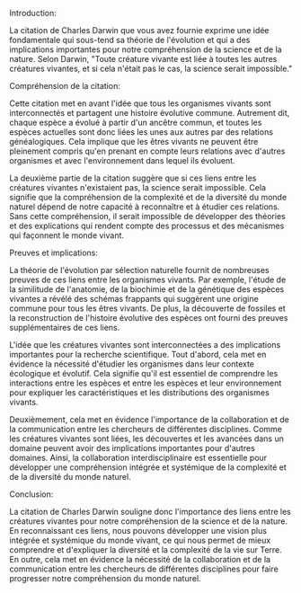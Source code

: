 Introduction:

La citation de Charles Darwin que vous avez fournie exprime une idée fondamentale qui sous-tend sa théorie de l'évolution et qui a des implications importantes pour notre compréhension de la science et de la nature. Selon Darwin, "Toute créature vivante est liée à toutes les autres créatures vivantes, et si cela n'était pas le cas, la science serait impossible."

Compréhension de la citation:

Cette citation met en avant l'idée que tous les organismes vivants sont interconnectés et partagent une histoire évolutive commune. Autrement dit, chaque espèce a évolué à partir d'un ancêtre commun, et toutes les espèces actuelles sont donc liées les unes aux autres par des relations généalogiques. Cela implique que les êtres vivants ne peuvent être pleinement compris qu'en prenant en compte leurs relations avec d'autres organismes et avec l'environnement dans lequel ils évoluent.

La deuxième partie de la citation suggère que si ces liens entre les créatures vivantes n'existaient pas, la science serait impossible. Cela signifie que la compréhension de la complexité et de la diversité du monde naturel dépend de notre capacité à reconnaître et à étudier ces relations. Sans cette compréhension, il serait impossible de développer des théories et des explications qui rendent compte des processus et des mécanismes qui façonnent le monde vivant.

Preuves et implications:

La théorie de l'évolution par sélection naturelle fournit de nombreuses preuves de ces liens entre les organismes vivants. Par exemple, l'étude de la similitude de l'anatomie, de la biochimie et de la génétique des espèces vivantes a révélé des schémas frappants qui suggèrent une origine commune pour tous les êtres vivants. De plus, la découverte de fossiles et la reconstruction de l'histoire évolutive des espèces ont fourni des preuves supplémentaires de ces liens.

L'idée que les créatures vivantes sont interconnectées a des implications importantes pour la recherche scientifique. Tout d'abord, cela met en évidence la nécessité d'étudier les organismes dans leur contexte écologique et évolutif. Cela signifie qu'il est essentiel de comprendre les interactions entre les espèces et entre les espèces et leur environnement pour expliquer les caractéristiques et les distributions des organismes vivants.

Deuxièmement, cela met en évidence l'importance de la collaboration et de la communication entre les chercheurs de différentes disciplines. Comme les créatures vivantes sont liées, les découvertes et les avancées dans un domaine peuvent avoir des implications importantes pour d'autres domaines. Ainsi, la collaboration interdisciplinaire est essentielle pour développer une compréhension intégrée et systémique de la complexité et de la diversité du monde naturel.

Conclusion:

La citation de Charles Darwin souligne donc l'importance des liens entre les créatures vivantes pour notre compréhension de la science et de la nature. En reconnaissant ces liens, nous pouvons développer une vision plus intégrée et systémique du monde vivant, ce qui nous permet de mieux comprendre et d'expliquer la diversité et la complexité de la vie sur Terre. En outre, cela met en évidence la nécessité de la collaboration et de la communication entre les chercheurs de différentes disciplines pour faire progresser notre compréhension du monde naturel.